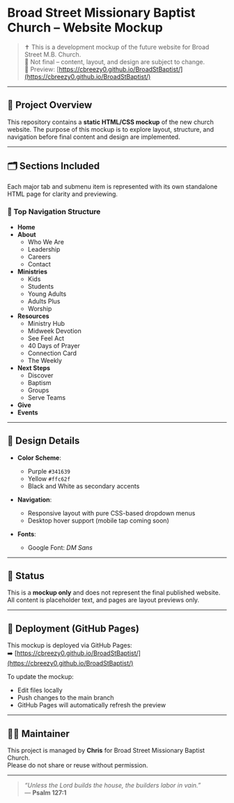 # Broad Street Missionary Baptist Church – Website Mockup

> ✝️ This is a development mockup of the future website for Broad Street M.B. Church.  
> 📍 Not final – content, layout, and design are subject to change.  
> 🔗 Preview: [https://cbreezy0.github.io/BroadStBaptist/](https://cbreezy0.github.io/BroadStBaptist/)

---

## 📁 Project Overview

This repository contains a **static HTML/CSS mockup** of the new church website. The purpose of this mockup is to explore layout, structure, and navigation before final content and design are implemented.

---

## 🗂 Sections Included

Each major tab and submenu item is represented with its own standalone HTML page for clarity and previewing.

### 🔹 Top Navigation Structure

- **Home**
- **About**
  - Who We Are
  - Leadership
  - Careers
  - Contact
- **Ministries**
  - Kids
  - Students
  - Young Adults
  - Adults Plus
  - Worship
- **Resources**
  - Ministry Hub
  - Midweek Devotion
  - See Feel Act
  - 40 Days of Prayer
  - Connection Card
  - The Weekly
- **Next Steps**
  - Discover
  - Baptism
  - Groups
  - Serve Teams
- **Give**
- **Events**

---

## 🎨 Design Details

- **Color Scheme**:  
  - Purple `#341639`  
  - Yellow `#ffc62f`  
  - Black and White as secondary accents

- **Navigation**:  
  - Responsive layout with pure CSS-based dropdown menus  
  - Desktop hover support (mobile tap coming soon)

- **Fonts**:  
  - Google Font: *DM Sans*

---

## 🚧 Status

This is a **mockup only** and does not represent the final published website.  
All content is placeholder text, and pages are layout previews only.

---

## 📌 Deployment (GitHub Pages)

This mockup is deployed via GitHub Pages:  
➡️ [https://cbreezy0.github.io/BroadStBaptist/](https://cbreezy0.github.io/BroadStBaptist/)

To update the mockup:
- Edit files locally
- Push changes to the main branch
- GitHub Pages will automatically refresh the preview

---

## 🧑‍💻 Maintainer

This project is managed by **Chris** for Broad Street Missionary Baptist Church.  
Please do not share or reuse without permission.

---

> _“Unless the Lord builds the house, the builders labor in vain.”_  
> — **Psalm 127:1**
